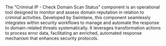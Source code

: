 The "Criminal IP - Check Domain Scan Status" component is an operational tool designed to monitor and assess domain reputation in relation to criminal activities. Developed by Swimlane, this component seamlessly integrates within security workflows to manage and automate the response to domain-related threats systematically. It leverages transformation actions to process error data, facilitating an enriched, automated response mechanism that enhances security protocols.
